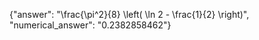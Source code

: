 {"answer": "\\frac{\\pi^2}{8} \\left( \\ln 2 - \\frac{1}{2} \\right)", "numerical_answer": "0.2382858462"}